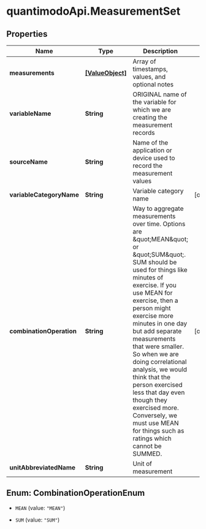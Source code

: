 # quantimodoApi.MeasurementSet

## Properties
Name | Type | Description | Notes
------------ | ------------- | ------------- | -------------
**measurements** | [**[ValueObject]**](ValueObject.md) | Array of timestamps, values, and optional notes | 
**variableName** | **String** | ORIGINAL name of the variable for which we are creating the measurement records | 
**sourceName** | **String** | Name of the application or device used to record the measurement values | 
**variableCategoryName** | **String** | Variable category name | [optional] 
**combinationOperation** | **String** | Way to aggregate measurements over time. Options are \&quot;MEAN\&quot; or \&quot;SUM\&quot;. SUM should be used for things like minutes of exercise.  If you use MEAN for exercise, then a person might exercise more minutes in one day but add separate measurements that were smaller.  So when we are doing correlational analysis, we would think that the person exercised less that day even though they exercised more.  Conversely, we must use MEAN for things such as ratings which cannot be SUMMED. | [optional] 
**unitAbbreviatedName** | **String** | Unit of measurement | 


<a name="CombinationOperationEnum"></a>
## Enum: CombinationOperationEnum


* `MEAN` (value: `"MEAN"`)

* `SUM` (value: `"SUM"`)




